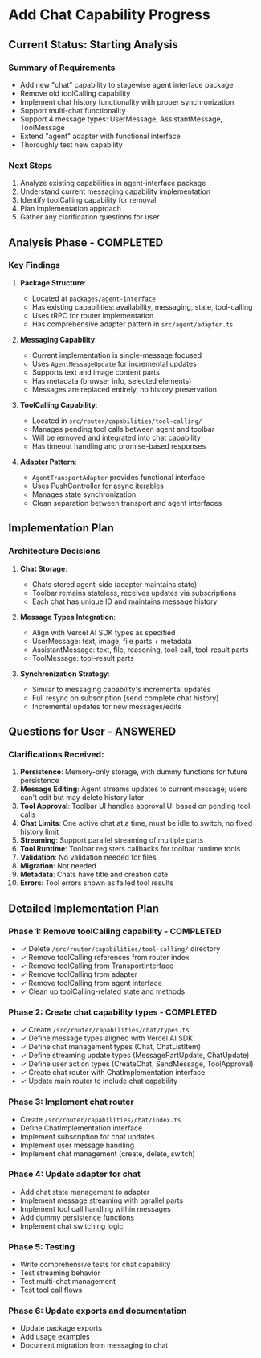 # Add Chat Capability Progress

## Current Status: Starting Analysis

### Summary of Requirements
- Add new "chat" capability to stagewise agent interface package
- Remove old toolCalling capability
- Implement chat history functionality with proper synchronization
- Support multi-chat functionality
- Support 4 message types: UserMessage, AssistantMessage, ToolMessage
- Extend "agent" adapter with functional interface
- Thoroughly test new capability

### Next Steps
1. Analyze existing capabilities in agent-interface package
2. Understand current messaging capability implementation
3. Identify toolCalling capability for removal
4. Plan implementation approach
5. Gather any clarification questions for user

## Analysis Phase - COMPLETED

### Key Findings

1. **Package Structure**:
   - Located at `packages/agent-interface`
   - Has existing capabilities: availability, messaging, state, tool-calling
   - Uses tRPC for router implementation
   - Has comprehensive adapter pattern in `src/agent/adapter.ts`

2. **Messaging Capability**:
   - Current implementation is single-message focused
   - Uses `AgentMessageUpdate` for incremental updates
   - Supports text and image content parts
   - Has metadata (browser info, selected elements)
   - Messages are replaced entirely, no history preservation

3. **ToolCalling Capability**:
   - Located in `src/router/capabilities/tool-calling/`
   - Manages pending tool calls between agent and toolbar
   - Will be removed and integrated into chat capability
   - Has timeout handling and promise-based responses

4. **Adapter Pattern**:
   - `AgentTransportAdapter` provides functional interface
   - Uses PushController for async iterables
   - Manages state synchronization
   - Clean separation between transport and agent interfaces

## Implementation Plan

### Architecture Decisions

1. **Chat Storage**:
   - Chats stored agent-side (adapter maintains state)
   - Toolbar remains stateless, receives updates via subscriptions
   - Each chat has unique ID and maintains message history

2. **Message Types Integration**:
   - Align with Vercel AI SDK types as specified
   - UserMessage: text, image, file parts + metadata
   - AssistantMessage: text, file, reasoning, tool-call, tool-result parts
   - ToolMessage: tool-result parts

3. **Synchronization Strategy**:
   - Similar to messaging capability's incremental updates
   - Full resync on subscription (send complete chat history)
   - Incremental updates for new messages/edits

## Questions for User - ANSWERED

### Clarifications Received:

1. **Persistence**: Memory-only storage, with dummy functions for future persistence
2. **Message Editing**: Agent streams updates to current message; users can't edit but may delete history later
3. **Tool Approval**: Toolbar UI handles approval UI based on pending tool calls
4. **Chat Limits**: One active chat at a time, must be idle to switch, no fixed history limit
5. **Streaming**: Support parallel streaming of multiple parts
6. **Tool Runtime**: Toolbar registers callbacks for toolbar runtime tools
7. **Validation**: No validation needed for files
8. **Migration**: Not needed
9. **Metadata**: Chats have title and creation date
10. **Errors**: Tool errors shown as failed tool results

## Detailed Implementation Plan

### Phase 1: Remove toolCalling capability - COMPLETED
- ✓ Delete `/src/router/capabilities/tool-calling/` directory
- ✓ Remove toolCalling references from router index
- ✓ Remove toolCalling from TransportInterface
- ✓ Remove toolCalling from adapter
- ✓ Remove toolCalling from agent interface
- ✓ Clean up toolCalling-related state and methods

### Phase 2: Create chat capability types - COMPLETED
- ✓ Create `/src/router/capabilities/chat/types.ts`
- ✓ Define message types aligned with Vercel AI SDK
- ✓ Define chat management types (Chat, ChatListItem)
- ✓ Define streaming update types (MessagePartUpdate, ChatUpdate)
- ✓ Define user action types (CreateChat, SendMessage, ToolApproval)
- ✓ Create chat router with ChatImplementation interface
- ✓ Update main router to include chat capability

### Phase 3: Implement chat router
- Create `/src/router/capabilities/chat/index.ts`
- Define ChatImplementation interface
- Implement subscription for chat updates
- Implement user message handling
- Implement chat management (create, delete, switch)

### Phase 4: Update adapter for chat
- Add chat state management to adapter
- Implement message streaming with parallel parts
- Implement tool call handling within messages
- Add dummy persistence functions
- Implement chat switching logic

### Phase 5: Testing
- Write comprehensive tests for chat capability
- Test streaming behavior
- Test multi-chat management
- Test tool call flows

### Phase 6: Update exports and documentation
- Update package exports
- Add usage examples
- Document migration from messaging to chat